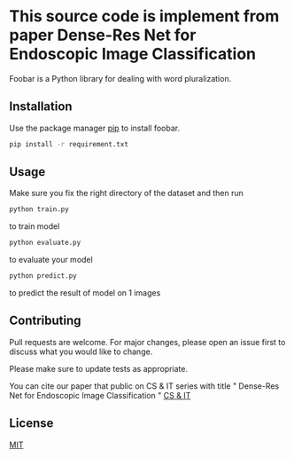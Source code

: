 # This source code is implement from paper Dense-Res Net for Endoscopic Image Classification

Foobar is a Python library for dealing with word pluralization.

## Installation

Use the package manager [pip](https://pip.pypa.io/en/stable/) to install foobar.

```bash
pip install -r requirement.txt
```

## Usage
Make sure you fix the right directory of the dataset and then run 
``` bash
python train.py
```
to train model

``` bash
python evaluate.py
```
to evaluate your model
``` bash
python predict.py
```
to predict the result of model on 1 images
## Contributing


Pull requests are welcome. For major changes, please open an issue first to discuss what you would like to change.

Please make sure to update tests as appropriate.

You can cite our paper that public on CS & IT series with title " Dense-Res Net for Endoscopic Image Classification "
[CS & IT](https://airccse.org/csit/V11N11.html)

## License
[MIT](https://choosealicense.com/licenses/mit/)